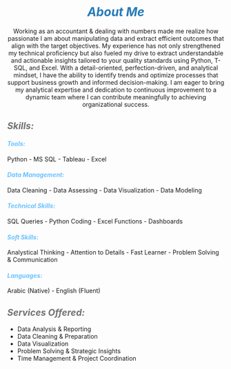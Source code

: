 # ***<center><span style="color:#267CB9"> About Me </span></center>***

<p><center> Working as an accountant & dealing with numbers made me realize how passionate I am about manipulating data and extract efficient outcomes that align with the target objectives.
My experience has not only strengthened my technical proficiency but also fueled my drive to extract understandable and actionable insights tailored to your quality standards using Python, T-SQL, and Excel. With a detail-oriented, perfection-driven, and analytical mindset, I have the ability to identify trends and optimize processes that support business growth and informed decision-making.
I am eager to bring my analytical expertise and dedication to continuous improvement to a dynamic team where I can contribute meaningfully to achieving organizational success.</center></p>

## ***<span style="color:#727272"> Skills: </span>***
<h4><em><span style="color:#6bc2ff"> Tools: </span></em></h4>Python - MS SQL - Tableau - Excel 

<h4><em><span style="color:#6bc2ff"> Data Management: </span></em></h4>Data Cleaning - Data Assessing - Data Visualization - Data Modeling 

<h4><em><span style="color:#6bc2ff">  Technical Skills: </span></em></h4>SQL Queries - Python Coding - Excel Functions - Dashboards 

<h4><em><span style="color:#6bc2ff"> Soft Skills: </span></em></h4>Analystical Thinking - Attention to Details -  Fast Learner - Problem Solving & Communication 

<h4><em><span style="color:#6bc2ff"> Languages: </span></em></h4>Arabic (Native) - English (Fluent) 


## ***<span style="color:#727272"> Services Offered: </span>***
- Data Analysis & Reporting
- Data Cleaning & Preparation
- Data Visualization
- Problem Solving & Strategic Insights
- Time Management & Project Coordination
  

